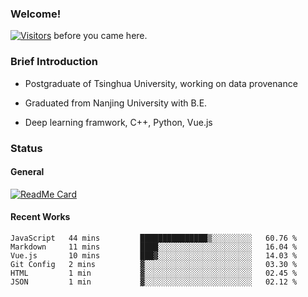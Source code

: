 ### Welcome!

[![Visitors](https://visitor-badge.laobi.icu/badge?page_id=HermitSun.HermitSun)]() before you came here.

### Brief Introduction

- Postgraduate of Tsinghua University, working on data provenance

- Graduated from Nanjing University with B.E.

- Deep learning framwork, C++, Python, Vue.js

### Status

#### General

[![ReadMe Card](https://github-readme-stats.hermitsun.vercel.app/api?username=HermitSun&count_private=true&show_icons=true)]()

#### Recent Works

<!--START_SECTION:waka-->

```text
JavaScript   44 mins         ███████████████▒░░░░░░░░░   60.76 %
Markdown     11 mins         ████░░░░░░░░░░░░░░░░░░░░░   16.04 %
Vue.js       10 mins         ███▓░░░░░░░░░░░░░░░░░░░░░   14.03 %
Git Config   2 mins          ▓░░░░░░░░░░░░░░░░░░░░░░░░   03.30 %
HTML         1 min           ▓░░░░░░░░░░░░░░░░░░░░░░░░   02.45 %
JSON         1 min           ▓░░░░░░░░░░░░░░░░░░░░░░░░   02.12 %
```

<!--END_SECTION:waka-->
